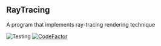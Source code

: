 ## RayTracing
A program that implements ray-tracing rendering technique

![Testing](https://github.com/Werozel/RayTracing/workflows/Render%20test/badge.svg)
[![CodeFactor](https://www.codefactor.io/repository/github/werozel/raytracing/badge?s=dbe2f2d70491fb9d0cc4f0479c0ea71c182cc2e2)](https://www.codefactor.io/repository/github/werozel/raytracing)
